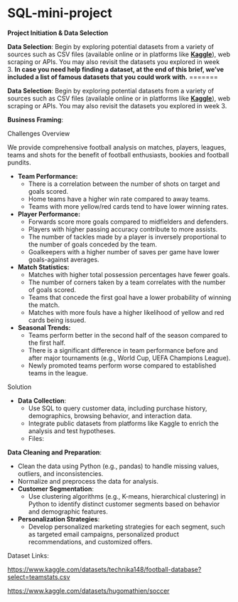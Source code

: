 # SQL-mini-project

**Project Initiation & Data Selection**

**Data Selection**: Begin by exploring potential datasets from a variety of sources such as CSV files (available online or in platforms like [**Kaggle**](https://www.kaggle.com/datasets)), web scraping or APIs. You may also revisit the datasets you explored in week 3. **In case you need help finding a dataset, at the end of this brief, we’ve included a list of famous datasets that you could work with.** =======

**Data Selection**: Begin by exploring potential datasets from a variety of sources such as CSV files (available online or in platforms like [**Kaggle**](https://www.kaggle.com/datasets)), web scraping or APIs. You may also revisit the datasets you explored in week 3.

**Business Framing**: 

Challenges Overview

We provide comprehensive football analysis on matches, players, leagues, teams and shots for the benefit of football enthusiasts, bookies and football pundits.

- **Team Performance:**
    - There is a correlation between the number of shots on target and goals scored.
    - Home teams have a higher win rate compared to away teams.
    - Teams with more yellow/red cards tend to have lower winning rates.
- **Player Performance:**
    - Forwards score more goals compared to midfielders and defenders.
    - Players with higher passing accuracy contribute to more assists.
    - The number of tackles made by a player is inversely proportional to the number of goals conceded by the team.
    - Goalkeepers with a higher number of saves per game have lower goals-against averages.
- **Match Statistics:**
    - Matches with higher total possession percentages have fewer goals.
    - The number of corners taken by a team correlates with the number of goals scored.
    - Teams that concede the first goal have a lower probability of winning the match.
    - Matches with more fouls have a higher likelihood of yellow and red cards being issued.
- **Seasonal Trends:**
    - Teams perform better in the second half of the season compared to the first half.
    - There is a significant difference in team performance before and after major tournaments (e.g., World Cup, UEFA Champions League).
    - Newly promoted teams perform worse compared to established teams in the league.

Solution

- **Data Collection**:
    - Use SQL to query customer data, including purchase history, demographics, browsing behavior, and interaction data.
    - Integrate public datasets from platforms like Kaggle to enrich the analysis and test hypotheses.
    - Files:

**Data Cleaning and Preparation**:

- Clean the data using Python (e.g., pandas) to handle missing values, outliers, and inconsistencies.
- Normalize and preprocess the data for analysis.
- **Customer Segmentation**:
    - Use clustering algorithms (e.g., K-means, hierarchical clustering) in Python to identify distinct customer segments based on behavior and demographic features.
- **Personalization Strategies**:
    - Develop personalized marketing strategies for each segment, such as targeted email campaigns, personalized product recommendations, and customized offers.

Dataset Links:

https://www.kaggle.com/datasets/technika148/football-database?select=teamstats.csv

https://www.kaggle.com/datasets/hugomathien/soccer
